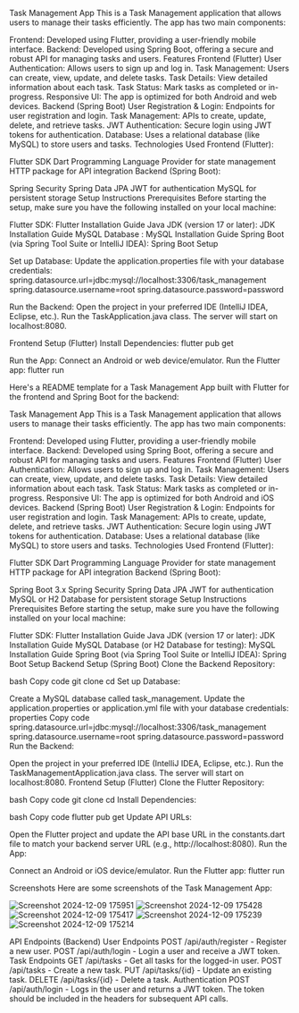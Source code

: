 Task Management App
This is a Task Management application that allows users to manage their tasks efficiently. The app has two main components:

Frontend: Developed using Flutter, providing a user-friendly mobile interface.
Backend: Developed using Spring Boot, offering a secure and robust API for managing tasks and users.
Features
Frontend (Flutter)
User Authentication: Allows users to sign up and log in.
Task Management: Users can create, view, update, and delete tasks.
Task Details: View detailed information about each task.
Task Status: Mark tasks as completed or in-progress.
Responsive UI: The app is optimized for both Android and web devices.
Backend (Spring Boot)
User Registration & Login: Endpoints for user registration and login.
Task Management: APIs to create, update, delete, and retrieve tasks.
JWT Authentication: Secure login using JWT tokens for authentication.
Database: Uses a relational database (like MySQL) to store users and tasks.
Technologies Used
Frontend (Flutter):

Flutter SDK
Dart Programming Language
Provider for state management
HTTP package for API integration
Backend (Spring Boot):

Spring Security
Spring Data JPA
JWT for authentication
MySQL for persistent storage
Setup Instructions
Prerequisites
Before starting the setup, make sure you have the following installed on your local machine:

Flutter SDK: Flutter Installation Guide
Java JDK (version 17 or later): JDK Installation Guide
MySQL Database : MySQL Installation Guide
Spring Boot (via Spring Tool Suite or IntelliJ IDEA): Spring Boot Setup

Set up Database:
Update the application.properties file with your database credentials:
spring.datasource.url=jdbc:mysql://localhost:3306/task_management
spring.datasource.username=root
spring.datasource.password=password

Run the Backend:
Open the project in your preferred IDE (IntelliJ IDEA, Eclipse, etc.).
Run the TaskApplication.java class.
The server will start on localhost:8080.

Frontend Setup (Flutter)
Install Dependencies:
flutter pub get

Run the App:
Connect an Android or web device/emulator.
Run the Flutter app:
flutter run


Here's a README template for a Task Management App built with Flutter for the frontend and Spring Boot for the backend:

Task Management App
This is a Task Management application that allows users to manage their tasks efficiently. The app has two main components:

Frontend: Developed using Flutter, providing a user-friendly mobile interface.
Backend: Developed using Spring Boot, offering a secure and robust API for managing tasks and users.
Features
Frontend (Flutter)
User Authentication: Allows users to sign up and log in.
Task Management: Users can create, view, update, and delete tasks.
Task Details: View detailed information about each task.
Task Status: Mark tasks as completed or in-progress.
Responsive UI: The app is optimized for both Android and iOS devices.
Backend (Spring Boot)
User Registration & Login: Endpoints for user registration and login.
Task Management: APIs to create, update, delete, and retrieve tasks.
JWT Authentication: Secure login using JWT tokens for authentication.
Database: Uses a relational database (like MySQL) to store users and tasks.
Technologies Used
Frontend (Flutter):

Flutter SDK
Dart Programming Language
Provider for state management
HTTP package for API integration
Backend (Spring Boot):

Spring Boot 3.x
Spring Security
Spring Data JPA
JWT for authentication
MySQL or H2 Database for persistent storage
Setup Instructions
Prerequisites
Before starting the setup, make sure you have the following installed on your local machine:

Flutter SDK: Flutter Installation Guide
Java JDK (version 17 or later): JDK Installation Guide
MySQL Database (or H2 Database for testing): MySQL Installation Guide
Spring Boot (via Spring Tool Suite or IntelliJ IDEA): Spring Boot Setup
Backend Setup (Spring Boot)
Clone the Backend Repository:

bash
Copy code
git clone <your-backend-repository-url>
cd <backend-folder>
Set up Database:

Create a MySQL database called task_management.
Update the application.properties or application.yml file with your database credentials:
properties
Copy code
spring.datasource.url=jdbc:mysql://localhost:3306/task_management
spring.datasource.username=root
spring.datasource.password=password
Run the Backend:

Open the project in your preferred IDE (IntelliJ IDEA, Eclipse, etc.).
Run the TaskManagementApplication.java class.
The server will start on localhost:8080.
Frontend Setup (Flutter)
Clone the Flutter Repository:

bash
Copy code
git clone <your-flutter-repository-url>
cd <flutter-folder>
Install Dependencies:

bash
Copy code
flutter pub get
Update API URLs:

Open the Flutter project and update the API base URL in the constants.dart file to match your backend server URL (e.g., http://localhost:8080).
Run the App:

Connect an Android or iOS device/emulator.
Run the Flutter app:
flutter run

Screenshots
Here are some screenshots of the Task Management App:

![Screenshot 2024-12-09 175951](https://github.com/user-attachments/assets/feb37f06-e817-4ee8-9ce7-95b7031fa347)
![Screenshot 2024-12-09 175428](https://github.com/user-attachments/assets/8fdfbf8f-6493-4ee9-9550-6549fab37a6b)
![Screenshot 2024-12-09 175417](https://github.com/user-attachments/assets/38c1f84c-bcfc-4658-9d52-16e7c0fe71d4)
![Screenshot 2024-12-09 175239](https://github.com/user-attachments/assets/6fa30d31-b6e6-41b5-a082-fc62b2bc1b27)
![Screenshot 2024-12-09 175214](https://github.com/user-attachments/assets/a745bd5d-c08c-491b-bbbd-ce049bdb5c25)

API Endpoints (Backend)
User Endpoints
POST /api/auth/register - Register a new user.
POST /api/auth/login - Login a user and receive a JWT token.
Task Endpoints
GET /api/tasks - Get all tasks for the logged-in user.
POST /api/tasks - Create a new task.
PUT /api/tasks/{id} - Update an existing task.
DELETE /api/tasks/{id} - Delete a task.
Authentication
POST /api/auth/login - Logs in the user and returns a JWT token. The token should be included in the headers for subsequent API calls.
